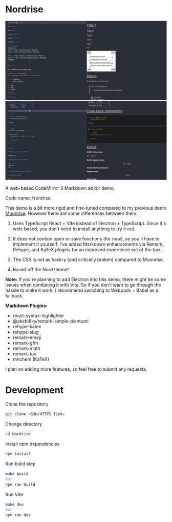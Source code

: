 # Nordrise

![demo](./img/demo.png)
![demo2](./img/demo2.png)

A web-based CodeMirror 6 Markdown editor demo.

Code name: Nordrise.

This demo is a bit more rigid and fine-tuned compared to my previous demo [Moonrise](https://github.com/alexwkleung/Moonrise). However there are some differences between them.

1) Uses TypeScript React + Vite instead of Electron + TypeScript. Since it's web-based, you don't need to install anything to try it out.

2) It does not contain open or save functions (for now), so you'll have to implement it yourself. I've added Markdown enhancements via Remark, Rehype, and KaTeX plugins for an improved experience out of the box. 

3) The CSS is not as hack-y (and critically broken) compared to Moonrise.

4) Based off the Nord theme!

**Note:** If you're planning to add Electron into this demo, there might be some issues when combining it with Vite. So if you don't want to go through the hassle to make it work, I recommend switching to Webpack + Babel as a fallback.

**Markdown Plugins:**

- react-syntax-highlighter
- @akebifiky/remark-simple-plantuml
- rehype-katex
- rehype-slug
- remark-emoji
- remark-gfm
- remark-math
- remark-toc
- mhchem (KaTeX)

I plan on adding more features, so feel free to submit any requests.

# Development

Clone the repository

```bash
git clone <SSH/HTTPS link>
```

Change directory

```bash
cd Nordrise
```

Install npm dependencies

```bash
npm install
```

Run build step

```bash
make build
#or
npm run build
```

Run Vite

```bash
make dev
#or
npm run dev
```